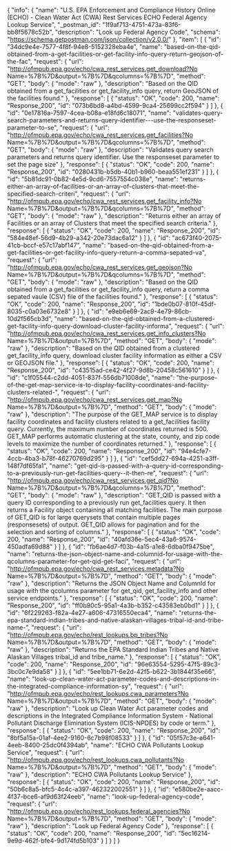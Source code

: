 {
  "info": {
    "name": "U.S. EPA Enforcement and Compliance History Online (ECHO) - Clean Water Act (CWA) Rest Services ECHO Federal Agency Lookup Service",
    "_postman_id": "1f9af713-4751-473a-83f6-bb8f5678c52b",
    "description": "Look up Federal Agency Code",
    "schema": "https://schema.getpostman.com/json/collection/v2.0.0/"
  },
  "item": [
    {
      "id": "34dc9e4e-7577-4f8f-94e8-5152328eba4e",
      "name": "based-on-the-qid-obtained-from-a-get-facilities-or-get-facility-info-query-return-geojson-of-the-fac",
      "request": {
        "url": "http://ofmpub.epa.gov/echo/cwa_rest_services.get_download?No Name=%7B%7D&output=%7B%7D&qcolumns=%7B%7D",
        "method": "GET",
        "body": {
          "mode": "raw"
        },
        "description": "Based on the QID obtained from a get_facilities or get_facility_info query, return GeoJSON of the facilities found."
      },
      "response": [
        {
          "status": "OK",
          "code": 200,
          "name": "Response_200",
          "id": "073b6bd8-a4bd-4599-9ca4-25699cc2f594"
        }
      ]
    },
    {
      "id": "0e17816a-7597-4cea-b08a-e18fd6c18071",
      "name": "validates-query-search-parameters-and-returns-query-identifier---use-the-responseset-parameter-to-se",
      "request": {
        "url": "http://ofmpub.epa.gov/echo/cwa_rest_services.get_facilities?No Name=%7B%7D&output=%7B%7D&qcolumns=%7B%7D",
        "method": "GET",
        "body": {
          "mode": "raw"
        },
        "description": "Validates query search parameters and returns query identifier.  Use the responseset parameter to set the page size"
      },
      "response": [
        {
          "status": "OK",
          "code": 200,
          "name": "Response_200",
          "id": "0280431b-b5db-40b1-b960-beaa551ef231"
        }
      ]
    },
    {
      "id": "5b81dc91-0b82-4e5d-9cd6-7557554c038e",
      "name": "returns-either-an-array-of-facilities-or-an-array-of-clusters-that-meet-the-specified-search-criteri",
      "request": {
        "url": "http://ofmpub.epa.gov/echo/cwa_rest_services.get_facility_info?No Name=%7B%7D&output=%7B%7D&qcolumns=%7B%7D",
        "method": "GET",
        "body": {
          "mode": "raw"
        },
        "description": "Returns either an array of Facilities or an array of Clusters that meet the specified search criteria."
      },
      "response": [
        {
          "status": "OK",
          "code": 200,
          "name": "Response_200",
          "id": "584e48ef-56d9-4b29-a342-20e73dac6a12"
        }
      ]
    },
    {
      "id": "ac673f40-2075-41cb-bccf-e57c17abf147",
      "name": "based-on-the-qid-obtained-from-a-get-facilities-or-get-facility-info-query-return-a-comma-sepated-va",
      "request": {
        "url": "http://ofmpub.epa.gov/echo/cwa_rest_services.get_geojson?No Name=%7B%7D&output=%7B%7D&qcolumns=%7B%7D",
        "method": "GET",
        "body": {
          "mode": "raw"
        },
        "description": "Based on the QID obtained from a get_facilities or get_facility_info query, return a comma sepated vaule (CSV) file of the facilities found."
      },
      "response": [
        {
          "status": "OK",
          "code": 200,
          "name": "Response_200",
          "id": "1bde0b07-810f-45df-8035-c0a03e6732e8"
        }
      ]
    },
    {
      "id": "e9eb6e69-2ac9-4e79-86cb-10d2f565cb3d",
      "name": "based-on-the-qid-obtained-from-a-clustered-get-facility-info-query-download-cluster-facility-informa",
      "request": {
        "url": "http://ofmpub.epa.gov/echo/cwa_rest_services.get_info_clusters?No Name=%7B%7D&output=%7B%7D",
        "method": "GET",
        "body": {
          "mode": "raw"
        },
        "description": "Based on the QID obtained from a clustered get_facility_info query, download cluster facility information as either a CSV or GEOJSON file."
      },
      "response": [
        {
          "status": "OK",
          "code": 200,
          "name": "Response_200",
          "id": "c43515ad-ce42-4f27-9d8b-20458c561610"
        }
      ]
    },
    {
      "id": "c1f05544-c2dd-4051-837f-556db71008de",
      "name": "the-purpose-of-the-get-map-service-is-to-display-facility-coordinates-and-facility-clusters-related-",
      "request": {
        "url": "http://ofmpub.epa.gov/echo/cwa_rest_services.get_map?No Name=%7B%7D&output=%7B%7D",
        "method": "GET",
        "body": {
          "mode": "raw"
        },
        "description": "The purpose of the GET_MAP service is to display facility coordinates and facility clusters related to a get_facilities facility query. Currently, the maximum number of coordinates returned is 500. GET_MAP performs automatic clustering at the state, county, and zip code levels to maximize the number of coordinates returned."
      },
      "response": [
        {
          "status": "OK",
          "code": 200,
          "name": "Response_200",
          "id": "94e4cfe7-4ccb-4ba3-b78f-46270769d295"
        }
      ]
    },
    {
      "id": "cef5dd27-694a-4251-a3ff-148f7df65fa1",
      "name": "get-qid-is-passed-with-a-query-id-corresponding-to-a-previously-run-get-facilities-query--it-then-re",
      "request": {
        "url": "http://ofmpub.epa.gov/echo/cwa_rest_services.get_qid?No Name=%7B%7D&output=%7B%7D&qcolumns=%7B%7D",
        "method": "GET",
        "body": {
          "mode": "raw"
        },
        "description": "GET_QID is passed with a query ID corresponding to a previously run get_facilities query. It then returns a Facility object containing all matching facilities. The main purpose of GET_QID is for large querysets that contain multiple pages (responsesets) of output. GET_QID allows for pagination and for the selection and sorting of columns."
      },
      "response": [
        {
          "status": "OK",
          "code": 200,
          "name": "Response_200",
          "id": "40afd36e-5ec4-43a6-9574-450adfa69d88"
        }
      ]
    },
    {
      "id": "fb6ae4d7-f03b-4a15-a1e8-6dba0f9475be",
      "name": "returns-the-json-object-name-and-columnid-for-usage-with-the-qcolumns-parameter-for-get-qid-get-faci",
      "request": {
        "url": "http://ofmpub.epa.gov/echo/cwa_rest_services.metadata?No Name=%7B%7D&output=%7B%7D",
        "method": "GET",
        "body": {
          "mode": "raw"
        },
        "description": "Returns the JSON Object Name and ColumnId for usage with the qcolumns parameter for get_qid, get_facility_info and other service endpoints."
      },
      "response": [
        {
          "status": "OK",
          "code": 200,
          "name": "Response_200",
          "id": "ff0b90c5-95a1-4a3b-b352-c43583eb0bd1"
        }
      ]
    },
    {
      "id": "6f229263-f82a-4e27-a606-47316550eca4",
      "name": "returns-the-epa-standard-indian-tribes-and-native-alaskan-villages-tribal-id-and-tribe-name-",
      "request": {
        "url": "http://ofmpub.epa.gov/echo/rest_lookups.bp_tribes?No Name=%7B%7D&output=%7B%7D",
        "method": "GET",
        "body": {
          "mode": "raw"
        },
        "description": "Returns the EPA Standard Indian Tribes and Native Alaskan Villages tribal_id and tribe_name."
      },
      "response": [
        {
          "status": "OK",
          "code": 200,
          "name": "Response_200",
          "id": "96e63554-5295-47f5-89c3-3bc0c7e9da58"
        }
      ]
    },
    {
      "id": "5ee1bb71-6e2d-42f5-b622-3b1844f35e66",
      "name": "look-up-clean-water-act-parameter-codes-and-descriptions-in-the-integrated-compliance-information-sy",
      "request": {
        "url": "http://ofmpub.epa.gov/echo/rest_lookups.cwa_parameters?No Name=%7B%7D&output=%7B%7D",
        "method": "GET",
        "body": {
          "mode": "raw"
        },
        "description": "Look up Clean Water Act parameter codes and descriptions in the Integrated Compliance Information System - National Pollutant Discharge Elimination System (ICIS-NPDES) by code or term."
      },
      "response": [
        {
          "status": "OK",
          "code": 200,
          "name": "Response_200",
          "id": "8bf5a15a-01af-4ee2-9160-6c7b98f08533"
        }
      ]
    },
    {
      "id": "05f57c3e-a641-4eeb-8400-25dc0f4394ab",
      "name": "ECHO CWA Pollutants Lookup Service",
      "request": {
        "url": "http://ofmpub.epa.gov/echo/rest_lookups.cwa_pollutants?No Name=%7B%7D&output=%7B%7D",
        "method": "GET",
        "body": {
          "mode": "raw"
        },
        "description": "ECHO CWA Pollutants Lookup Service"
      },
      "response": [
        {
          "status": "OK",
          "code": 200,
          "name": "Response_200",
          "id": "50b6c8a5-bfc5-4c4c-a397-462322002551"
        }
      ]
    },
    {
      "id": "e580be2e-aacc-4f37-bce6-af9d63f24eeb",
      "name": "look-up-federal-agency-code",
      "request": {
        "url": "http://ofmpub.epa.gov/echo/rest_lookups.federal_agencies?No Name=%7B%7D&output=%7B%7D",
        "method": "GET",
        "body": {
          "mode": "raw"
        },
        "description": "Look up Federal Agency Code"
      },
      "response": [
        {
          "status": "OK",
          "code": 200,
          "name": "Response_200",
          "id": "5ec16214-9e9d-462f-bfe4-9d174fd5b103"
        }
      ]
    }
  ]
}